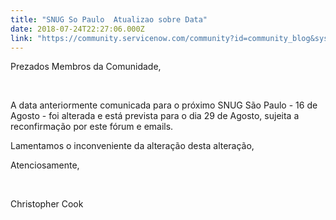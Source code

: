 ```yaml
---
title: "SNUG So Paulo  Atualizao sobre Data"
date: 2018-07-24T22:27:06.000Z
link: "https://community.servicenow.com/community?id=community_blog&sys_id=ce3d56b8dbeb5fc0fff8a345ca9619cf"
---
```

<p>Prezados Membros da Comunidade, </p>
<p> </p>
<p>A data anteriormente comunicada para o próximo SNUG São Paulo - 16 de Agosto - foi alterada e está prevista para o dia 29 de Agosto, sujeita a reconfirmação por este fórum e emails. </p>
<p>Lamentamos o inconveniente da alteração desta alteração, </p>
<p>Atenciosamente, </p>
<p> </p>
<p>Christopher Cook</p>